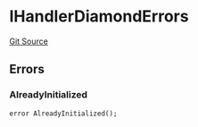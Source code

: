 # IHandlerDiamondErrors
[Git Source](https://github.com/thrackle-io/rules-engine/blob/8e8136863cc533050498938ef97f694c7b6600c3/src/common/IErrors.sol)


## Errors
### AlreadyInitialized

```solidity
error AlreadyInitialized();
```

